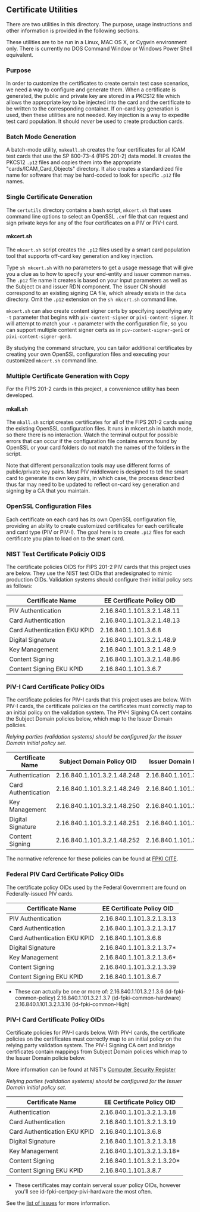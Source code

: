 ## Certificate Utilities
There are two utilities in this directory.  The purpose, usage instructions and
other information is provided in the following sections. 

These utilities are to be run in a Linux, MAC OS X, or Cygwin environment only.
There is currently no DOS Command Window or Windows Power Shell equivalent.

### Purpose
In order to customize the certificates to create certain test case scenarios,
we need a way to configure and generate them.  When a certificate is generated,
the public and private key are stored in a PKCS12 file which allows the appropriate
key to be injected into the card and the certificate to be written to the 
corresponding container.  If on-card key generation is used, then these utilities
are not needed.  Key injection is a way to expedite test card population.  It
should *never* be used to create production cards.

### Batch Mode Generation
A batch-mode utility, `makeall.sh` creates the four certificates for all ICAM
test cards that use the SP 800-73-4 (FIPS 201-2) data model.  It creates the
PKCS12 `.p12` files and copies them into the appropriate "cards/ICAM_Card_Objects"
directory.  It also creates a standardized file name for software that may be
hard-coded to look for specific `.p12` file names.

### Single Certificate Generation
The `certutils` directory contains a bash script, `mkcert.sh` that uses command
line options to select an OpenSSL `.cnf` file that can request and sign private keys
for any of the four certificates on a PIV or PIV-I card.

#### mkcert.sh

The `mkcert.sh` script creates the `.p12` files used by a smart card population
tool that supports off-card key generation and key injection.  

Type `sh mkcert.sh` with no parameters to get a usage message that will give you a
clue as to how to specify your end-entity and issuer common names.  The `.p12` file 
name it creates is based on your input parameters as well as the Subject `CN` and 
issuer RDN component. The issuer CN should correspond to an existing signing CA file,
which already exists in the `data` directory.  Omit the `.p12` extension on the
`sh mkcert.sh` command line.

`mkcert.sh` can also create content signer certs by specifying specifying any
`-t` parameter that begins with `piv-content-signer` or `pivi-content-signer`. 
It will attempt to match your `-t` parameter with the configuration file, so you can
support multiple content signer certs as in `piv-content-signer-gen1` or 
`pivi-content-signer-gen3`.

By studying the command structure, you can tailor additional certificates by creating
your own  OpenSSL configuration files and executing your customized `mkcert.sh` 
command line.

### Multiple Certificate Generation with Copy

For the FIPS 201-2 cards in this project, a convenience utility has been developed.

#### mkall.sh

The `mkall.sh` script creates certificates for all of the FIPS 201-2 cards using
the existing OpenSSL configuration files.  It runs in mkcert.sh in batch mode, so
there there is no interaction.  Watch the terminal output for possible errors that
can occur if the configuration file contains errors found by OpenSSL or your card
folders do not match the names of the folders in the script.

Note that different personalization tools may use different forms of
public/private key pairs.  Most PIV middleware is designed to tell the smart card
to generate its own key pairs, in which case, the process described thus far may
need to be updated to reflect on-card key generation and signing by a CA that you
maintain.

### OpenSSL Configuration Files
Each certificate on each card has its own OpenSSL configuration file, providing
an ability to create customized certificates for each certificate and card type
(PIV or PIV-I). The goal here is to create `.p12` files for each certificate you
plan to load on to the smart card.

### NIST Test Certificate Policiy OIDS
The certificate policies OIDS for FIPS 201-2 PIV cards that this project uses are 
below.  They use the NIST test OIDs that aredesignated to mimic production OIDs.
Validation systems should configure their initial policy sets as follows:

|Certificate Name|EE Certificate Policy OID|
|----------------|-------------------------|
|PIV Authentication|2.16.840.1.101.3.2.1.48.11|
|Card Authentication|2.16.840.1.101.3.2.1.48.13|
|Card Authentication EKU KPID|2.16.840.1.101.3.6.8|
|Digital Signature|2.16.840.1.101.3.2.1.48.9|
|Key Management|2.16.840.1.101.3.2.1.48.9|
|Content Signing|2.16.840.1.101.3.2.1.48.86|
|Content Signing EKU KPID|2.16.840.1.101.3.6.7|

### PIV-I Card Certificate Policy OIDs
The certificate policies for PIV-I cards that this project uses are below.  With 
PIV-I cards, the certificate policies on the certificates must correctly map
to an initial policy on the validation system.  The PIV-I Signing CA cert contains
the Subject Domain policies below, which map to the Issuer Domain policies. 

*Relying parties (validation systems) should be configured for the Issuer Domain
initial policy set.*

|Certificate Name|Subject Domain Policy OID|Issuer Domain Policy OID|
|----------------|-------------------------|------------------------|
|Authentication|2.16.840.1.101.3.2.1.48.248|2.16.840.1.101.3.2.1.48.78|
|Card Authentication|2.16.840.1.101.3.2.1.48.249|2.16.840.1.101.3.2.1.48.79|
|Key Management|2.16.840.1.101.3.2.1.48.250|2.16.840.1.101.3.2.1.48.3|
|Digital Signature|2.16.840.1.101.3.2.1.48.251|2.16.840.1.101.3.2.1.48.4|
|Content Signing|2.16.840.1.101.3.2.1.48.252|2.16.840.1.101.3.2.1.48.80|

The normative reference for these policies can be found at [FPKI CITE](https://www.idmanagement.gov/wp-content/uploads/sites/1171/uploads/FPKI_CITE_v1_0_4.pdf).

### Federal PIV Card Certificate Policy OIDs
The certificate policy OIDs used by the Federal Government are found
on Federally-issued PIV cards.

|Certificate Name|EE Certificate Policy OID|
|----------------|-------------------------|
|PIV Authentication|2.16.840.1.101.3.2.1.3.13|
|Card Authentication|2.16.840.1.101.3.2.1.3.17|
|Card Authentication EKU KPID|2.16.840.1.101.3.6.8|
|Digital Signature|2.16.840.1.101.3.2.1.3.7*|
|Key Management|2.16.840.1.101.3.2.1.3.6*|
|Content Signing|2.16.840.1.101.3.2.1.3.39|
|Content Signing EKU KPID|2.16.840.1.101.3.6.7|

* These can actually be one or more of:
2.16.840.1.101.3.2.1.3.6 (id-fpki-common-policy)
2.16.840.1.101.3.2.1.3.7 (id-fpki-common-hardware)
2.16.840.1.101.3.2.1.3.16 (id-fpki-common-High)

### PIV-I Card Certificate Policy OIDs

Certificate policies for PIV-I cards below.  With PIV-I cards, the 
certificate policies on the certificates must correctly map to an 
initial policy on the relying party validation system.  The PIV-I 
Signing CA cert and bridge certificates contain mappings from
Subject Domain policies which map to the Issuer Domain policie below. 

More information can be found at NIST's [Computer Security Register](https://csrc.nist.gov/Projects/Computer-Security-Objects-Register/PKI-Registration)

*Relying parties (validation systems) should be configured for 
the Issuer Domain initial policy set.*

|Certificate Name|EE Certificate Policy OID|
|----------------|-------------------------|
|Authentication|2.16.840.1.101.3.2.1.3.18|
|Card Authentication|2.16.840.1.101.3.2.1.3.19|
|Card Authentication EKU KPID|2.16.840.1.101.3.6.8|
|Digital Signature|2.16.840.1.101.3.2.1.3.18|
|Key Management|2.16.840.1.101.3.2.1.3.18*|
|Content Signing|2.16.840.1.101.3.2.1.3.20*|
|Content Signing EKU KPID|2.16.840.1.101.3.8.7|

* These certificates may contain serveral ssuer policy 
OIDs, however you'll see id-fpki-certpcy-pivi-hardware
the most often.

See the [list of issues](https://github.com/GSA/gsa-icam-card-builder/issues) for
more information.
